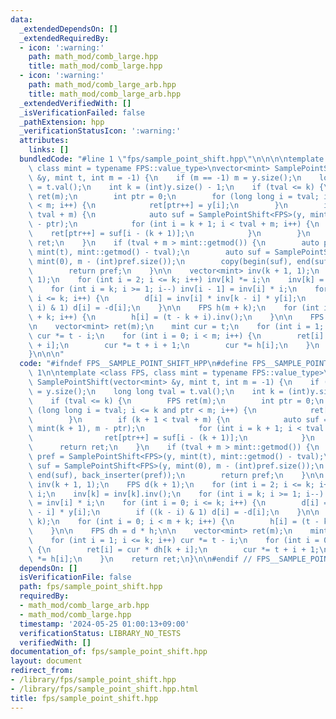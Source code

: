 ```yaml
---
data:
  _extendedDependsOn: []
  _extendedRequiredBy:
  - icon: ':warning:'
    path: math_mod/comb_large.hpp
    title: math_mod/comb_large.hpp
  - icon: ':warning:'
    path: math_mod/comb_large_arb.hpp
    title: math_mod/comb_large_arb.hpp
  _extendedVerifiedWith: []
  _isVerificationFailed: false
  _pathExtension: hpp
  _verificationStatusIcon: ':warning:'
  attributes:
    links: []
  bundledCode: "#line 1 \"fps/sample_point_shift.hpp\"\n\n\n\ntemplate <class FPS,\
    \ class mint = typename FPS::value_type>\nvector<mint> SamplePointShift(vector<mint>\
    \ &y, mint t, int m = -1) {\n    if (m == -1) m = y.size();\n    long long tval\
    \ = t.val();\n    int k = (int)y.size() - 1;\n    if (tval <= k) {\n        FPS\
    \ ret(m);\n        int ptr = 0;\n        for (long long i = tval; i <= k and ptr\
    \ < m; i++) {\n            ret[ptr++] = y[i];\n        }\n        if (k + 1 <\
    \ tval + m) {\n            auto suf = SamplePointShift<FPS>(y, mint(k + 1), m\
    \ - ptr);\n            for (int i = k + 1; i < tval + m; i++) {\n            \
    \    ret[ptr++] = suf[i - (k + 1)];\n            }\n        }\n        return\
    \ ret;\n    }\n    if (tval + m > mint::getmod()) {\n        auto pref = SamplePointShift<FPS>(y,\
    \ mint(t), mint::getmod() - tval);\n        auto suf = SamplePointShift<FPS>(y,\
    \ mint(0), m - (int)pref.size());\n        copy(begin(suf), end(suf), back_inserter(pref));\n\
    \        return pref;\n    }\n\n    vector<mint> inv(k + 1, 1);\n    FPS d(k +\
    \ 1);\n    for (int i = 2; i <= k; i++) inv[k] *= i;\n    inv[k] = inv[k].inv();\n\
    \    for (int i = k; i >= 1; i--) inv[i - 1] = inv[i] * i;\n    for (int i = 0;\
    \ i <= k; i++) {\n        d[i] = inv[i] * inv[k - i] * y[i];\n        if ((k -\
    \ i) & 1) d[i] = -d[i];\n    }\n\n    FPS h(m + k);\n    for (int i = 0; i < m\
    \ + k; i++) {\n        h[i] = (t - k + i).inv();\n    }\n\n    FPS dh = d * h;\n\
    \n    vector<mint> ret(m);\n    mint cur = t;\n    for (int i = 1; i <= k; i++)\
    \ cur *= t - i;\n    for (int i = 0; i < m; i++) {\n        ret[i] = cur * dh[k\
    \ + i];\n        cur *= t + i + 1;\n        cur *= h[i];\n    }\n    return ret;\n\
    }\n\n\n"
  code: "#ifndef FPS__SAMPLE_POINT_SHIFT_HPP\n#define FPS__SAMPLE_POINT_SHIFT_HPP\
    \ 1\n\ntemplate <class FPS, class mint = typename FPS::value_type>\nvector<mint>\
    \ SamplePointShift(vector<mint> &y, mint t, int m = -1) {\n    if (m == -1) m\
    \ = y.size();\n    long long tval = t.val();\n    int k = (int)y.size() - 1;\n\
    \    if (tval <= k) {\n        FPS ret(m);\n        int ptr = 0;\n        for\
    \ (long long i = tval; i <= k and ptr < m; i++) {\n            ret[ptr++] = y[i];\n\
    \        }\n        if (k + 1 < tval + m) {\n            auto suf = SamplePointShift<FPS>(y,\
    \ mint(k + 1), m - ptr);\n            for (int i = k + 1; i < tval + m; i++) {\n\
    \                ret[ptr++] = suf[i - (k + 1)];\n            }\n        }\n  \
    \      return ret;\n    }\n    if (tval + m > mint::getmod()) {\n        auto\
    \ pref = SamplePointShift<FPS>(y, mint(t), mint::getmod() - tval);\n        auto\
    \ suf = SamplePointShift<FPS>(y, mint(0), m - (int)pref.size());\n        copy(begin(suf),\
    \ end(suf), back_inserter(pref));\n        return pref;\n    }\n\n    vector<mint>\
    \ inv(k + 1, 1);\n    FPS d(k + 1);\n    for (int i = 2; i <= k; i++) inv[k] *=\
    \ i;\n    inv[k] = inv[k].inv();\n    for (int i = k; i >= 1; i--) inv[i - 1]\
    \ = inv[i] * i;\n    for (int i = 0; i <= k; i++) {\n        d[i] = inv[i] * inv[k\
    \ - i] * y[i];\n        if ((k - i) & 1) d[i] = -d[i];\n    }\n\n    FPS h(m +\
    \ k);\n    for (int i = 0; i < m + k; i++) {\n        h[i] = (t - k + i).inv();\n\
    \    }\n\n    FPS dh = d * h;\n\n    vector<mint> ret(m);\n    mint cur = t;\n\
    \    for (int i = 1; i <= k; i++) cur *= t - i;\n    for (int i = 0; i < m; i++)\
    \ {\n        ret[i] = cur * dh[k + i];\n        cur *= t + i + 1;\n        cur\
    \ *= h[i];\n    }\n    return ret;\n}\n\n#endif // FPS__SAMPLE_POINT_SHIFT_HPP\n"
  dependsOn: []
  isVerificationFile: false
  path: fps/sample_point_shift.hpp
  requiredBy:
  - math_mod/comb_large_arb.hpp
  - math_mod/comb_large.hpp
  timestamp: '2024-05-25 01:00:13+09:00'
  verificationStatus: LIBRARY_NO_TESTS
  verifiedWith: []
documentation_of: fps/sample_point_shift.hpp
layout: document
redirect_from:
- /library/fps/sample_point_shift.hpp
- /library/fps/sample_point_shift.hpp.html
title: fps/sample_point_shift.hpp
---
```

